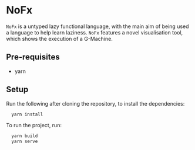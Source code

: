 # NoFx

`NoFx` is a untyped lazy functional language, with the main aim of being used a
language to help learn laziness. `NoFx` features a novel visualisation tool,
which shows the execution of a G-Machine.

## Pre-requisites

  * yarn

## Setup

Run the following after cloning the repository, to install the dependencies:

```sh
  yarn install
```

To run the project, run:

```sh
  yarn build
  yarn serve
```
